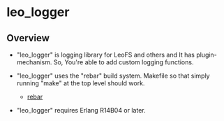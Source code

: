 leo_logger
==========

Overview
--------

* "leo_logger" is logging library for LeoFS and others and It has plugin-mechanism. So, You're able to add custom logging functions.

* "leo_logger" uses the "rebar" build system. Makefile so that simply running "make" at the top level should work.
  * [rebar](https://github.com/basho/rebar)
* "leo_logger" requires Erlang R14B04 or later.
